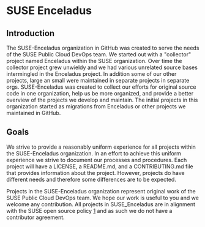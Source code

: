 # SUSE Enceladus

## Introduction

The SUSE-Enceladus organization in GitHub was created to serve the needs of the SUSE Public Cloud DevOps team. We started out with a "collector" project named Enceladus within the SUSE organization. Over time the collector project grew unwieldy and we had various unrelated source bases intermingled in the Enceladus project. In addition some of our other projects, large an small were maintained in separate projects in separate orgs. SUSE-Enceladus was created to collect our efforts for original source code in one organization, help us be more organized, and provide a better overview of the projects we develop and maintain. The initial projects in this organization started as migrations from Enceladus or other projects we maintained in GitHub.

## Goals

We strive to provide a reasonably uniform experience for all projects within the SUSE-Enceladus organization. In an effort to achieve this uniform experience we strive to document our processes and procedures. Each project will have a LICENSE, a README.md, and a CONTRIBUTING.md file that provides information about the project. However, projects do have different needs and therefore some differences are to be expected.

Projects in the SUSE-Enceladus organization represent original work of the SUSE Public Cloud DevOps team. We hope our work is useful to you and we welcome any contribution. All projects in SUSE_Enceladus are in alignment with the SUSE open source policy [1] and as such we do not have a contributor agreement.

[1]: https://opensource.suse.com/suse-open-source-policy

